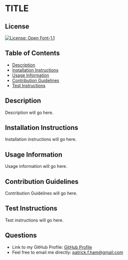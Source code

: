 # TITLE

## License
[![License: Open Font-1.1](https://img.shields.io/badge/License-OFL_1.1-lightgreen.svg)](https://opensource.org/licenses/OFL-1.1)

## Table of Contents
- [Description](#description)
- [Installation Instructions](#intallation-instructions)
- [Usage Information](#usage-information)
- [Contribution Guidelines](#contribution-guidelines)
- [Test Instructions](#test-instructions)

## Description 
Description will go here.

## Installation Instructions
Installation instructions will go here.

## Usage Information
Usage information will go here.

## Contribution Guidelines
Contribution Guidelines will go here.

## Test Instructions
Test instructions will go here.

## Questions
- Link to my GitHub Profile: [GitHub Profile](https://www.github.com/patrickfham/)  
- Feel free to email me directly:  [patrick.f.ham@gmail.com](mailto:patrick.f.ham@gmail.com)    
